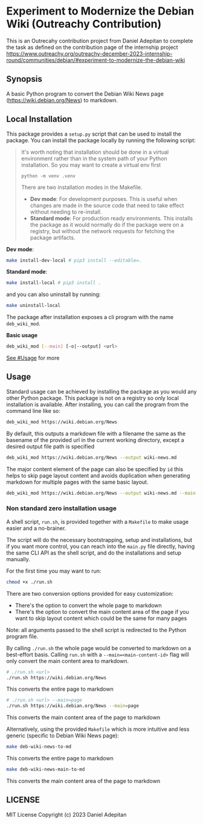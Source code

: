 # Experiment to Modernize the Debian Wiki (Outreachy Contribution)

This is an Outrecahy contribution project from Daniel Adepitan to complete the task as defined on the
contribution page of the internship project
https://www.outreachy.org/outreachy-december-2023-internship-round/communities/debian/#experiment-to-modernize-the-debian-wiki

## Synopsis

A basic Python program to convert the Debian Wiki News page (https://wiki.debian.org/News) to markdown.

## Local Installation

This package provides a `setup.py` script that can be used to install the package. You can install the package locally by running
the following script:

> It's worth noting that installation should be done in a virtual environment rather than in the system path of your
> Python installation. So you may want to create a virtual env first
>
> `python -m venv .venv`
>
> There are two installation modes in the Makefile.
> - **Dev mode**: For development purposes. This is useful when changes are made in the 
>  source code that need to take effect without needing to re-install.
> - **Standard mode**: For production ready environments. This installs the package as
>  it would normally do if the package were on a registry, but without the network requests
>  for fetching the package artifacts.

**Dev mode**:

```bash
make install-dev-local # pip3 install --editable=.
```

**Standard mode**:

```bash
make install-local # pip3 install .
```

and you can also uninstall by running:

```bash
make uninstall-local
```

The package after installation exposes a cli program with the name `deb_wiki_mod`.

**Basic usage**

```bash
deb_wiki_mod [--main] [-o|--output] <url>
```

[See #Usage](#usage) for more

## Usage

Standard usage can be achieved by installing the package as you would any other Python package. This package is not on a registry
so only local installation is available. After installing, you can call the program from the command line like so:

```bash
deb_wiki_mod https://wiki.debian.org/News
```

By default, this outputs a markdown file with a filename the same as the basename of the provided url in the current working directory,
except a desired output file path is specified

```bash
deb_wiki_mod https://wiki.debian.org/News --output wiki-news.md
```

The major content element of the page can also be specified by `id` this helps to skip page layout content and avoids duplication
when generating markdown for multiple pages with the same basic layout.

```bash
deb_wiki_mod https://wiki.debian.org/News --output wiki-news.md --main main_content
```

### Non standard zero installation usage

A shell script, `run.sh`, is provided together with a `Makefile` to make usage easier and a no-brainer.

The script will do the necessary bootstrapping, setup and installations, but if you want more control,
you can reach into the `main.py` file directly, having the same CLI API as the shell script, and do the
installations and setup manually.

For the first time you may want to run:

```bash
chmod +x ./run.sh
```

There are two conversion options provided for easy customization:

- There's the option to convert the whole page to markdown
- There's the option to convert the main content area of the page if you want to skip layout content
  which could be the same for many pages

Note: all arguments passed to the shell script is redirected to the Python program file.

By calling `./run.sh` the whole page would be converted to markdown on a best-effort basis. Calling `run.sh`
with a `--main=<main-content-id>` flag will only convert the main content area to markdown.

```bash
# ./run.sh <url>
./run.sh https://wiki.debian.org/News
```

This converts the entire page to markdown

```bash
# ./run.sh <url> --main=page
./run.sh https://wiki.debian.org/News --main=page
```

This converts the main content area of the page to markdown

Alternatively, using the provided `Makefile` which is more intuitive and less generic (specific to Debian Wiki News page):

```bash
make deb-wiki-news-to-md
```

This converts the entire page to markdown

```bash
make deb-wiki-news-main-to-md
```

This converts the main content area of the page to markdown

## LICENSE

MIT License Copyright (c) 2023 Daniel Adepitan

